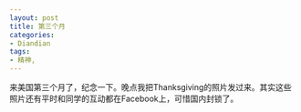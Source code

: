 ```yaml
---
layout: post
title: 第三个月
categories:
- Diandian
tags:
- 精神, 
---
```

来美国第三个月了，纪念一下。晚点我把Thanksgiving的照片发过来。其实这些照片还有平时和同学的互动都在Facebook上，可惜国内封锁了。
